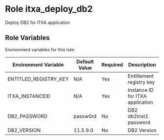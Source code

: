 Role itxa_deploy_db2
==========================

Deploy DB2 for ITXA application


Role Variables
--------------
Environment variables for this role:

| Environment Variable          | Default Value        | Required | Description                                      |
|-------------------------------|----------------------|----------|--------------------------------------------------|
| ENTITLED_REGISTRY_KEY         | N/A                  | Yes      | Entitlement registry key                         |
| ITXA_INSTANCEID               | N/A                  | Yes      | Instance ID for ITXA application                 |
| DB2_PASSWORD                  | passw0rd             | No       | DB2 db2inst1 password                            |
| DB2_VERSION                   | 11.5.9.0             | No       | DB2 Version                                      |
